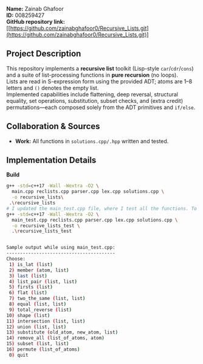 **Name:** Zainab Ghafoor  
**ID:** 008259427  
**GitHub repository link:** [[https://github.com/zainabghafoor0/Recursive_Lists.git](https://github.com/zainabghafoor0/Recursive_Lists.git)]

## Project Description
This repository implements a **recursive list** toolkit (Lisp-style `car`/`cdr`/`cons`) and a suite of list-processing functions in **pure recursion** (no loops).  
Lists are read in S-expression form using the provided ADT; atoms are 1–8 letters and `()` denotes the empty list.  
Implemented capabilities include flattening, deep reversal, structural equality, set operations, substitution, subset checks, and (extra credit) permutations—each composed solely from the ADT primitives and `if/else`.

## Collaboration & Sources 
- **Work:** All functions in `solutions.cpp/.hpp` written and tested.

## Implementation Details
**Build**
```bash
g++ -std=c++17 -Wall -Wextra -O2 \
  main.cpp reclists.cpp parser.cpp lex.cpp solutions.cpp \
  -o recursive_lists\
 .\recursive_lists
# I updated the main_test.cpp file, where I test all the functions. To run it, use the below command.
g++ -std=c++17 -Wall -Wextra -O2 \
  main_test.cpp reclists.cpp parser.cpp lex.cpp solutions.cpp \
  -o recursive_lists_test \
  .\recursive_lists_test


Sample output while using main_test.cpp:
----------------------------------------
Choose:
 1) is_lat (list)
 2) member (atom, list)
 3) last (list)
 4) list_pair (list, list)
 5) firsts (list)
 6) flat (list)
 7) two_the_same (list, list)
 8) equal (list, list)
 9) total_reverse (list)
10) shape (list)
11) intersection (list, list)
12) union (list, list)
13) substitute (old_atom, new_atom, list)
14) remove_all (list_of_atoms, atom)
15) subset (list, list)
16) permute (list_of_atoms)
 0) quit
